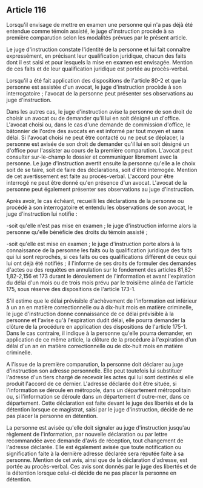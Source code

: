 Article 116
----
Lorsqu'il envisage de mettre en examen une personne qui n'a pas déjà été
entendue comme témoin assisté, le juge d'instruction procède à sa première
comparution selon les modalités prévues par le présent article.

Le juge d'instruction constate l'identité de la personne et lui fait connaître
expressément, en précisant leur qualification juridique, chacun des faits dont
il est saisi et pour lesquels la mise en examen est envisagée. Mention de ces
faits et de leur qualification juridique est portée au procès-verbal.

Lorsqu'il a été fait application des dispositions de l'article 80-2 et que la
personne est assistée d'un avocat, le juge d'instruction procède à son
interrogatoire ; l'avocat de la personne peut présenter ses observations au juge
d'instruction.

Dans les autres cas, le juge d'instruction avise la personne de son droit de
choisir un avocat ou de demander qu'il lui en soit désigné un d'office. L'avocat
choisi ou, dans le cas d'une demande de commission d'office, le bâtonnier de
l'ordre des avocats en est informé par tout moyen et sans délai. Si l'avocat
choisi ne peut être contacté ou ne peut se déplacer, la personne est avisée de
son droit de demander qu'il lui en soit désigné un d'office pour l'assister au
cours de la première comparution. L'avocat peut consulter sur-le-champ le
dossier et communiquer librement avec la personne. Le juge d'instruction avertit
ensuite la personne qu'elle a le choix soit de se taire, soit de faire des
déclarations, soit d'être interrogée. Mention de cet avertissement est faite au
procès-verbal. L'accord pour être interrogé ne peut être donné qu'en présence
d'un avocat. L'avocat de la personne peut également présenter ses observations
au juge d'instruction.

Après avoir, le cas échéant, recueilli les déclarations de la personne ou
procédé à son interrogatoire et entendu les observations de son avocat, le juge
d'instruction lui notifie :

-soit qu'elle n'est pas mise en examen ; le juge d'instruction informe alors la
personne qu'elle bénéficie des droits du témoin assisté ;

-soit qu'elle est mise en examen ; le juge d'instruction porte alors à la
connaissance de la personne les faits ou la qualification juridique des faits
qui lui sont reprochés, si ces faits ou ces qualifications diffèrent de ceux qui
lui ont déjà été notifiés ; il l'informe de ses droits de formuler des demandes
d'actes ou des requêtes en annulation sur le fondement des articles
81,82-1,82-2,156 et 173 durant le déroulement de l'information et avant
l'expiration du délai d'un mois ou de trois mois prévu par le troisième alinéa
de l'article 175, sous réserve des dispositions de l'article 173-1.

S'il estime que le délai prévisible d'achèvement de l'information est inférieur
à un an en matière correctionnelle ou à dix-huit mois en matière criminelle, le
juge d'instruction donne connaissance de ce délai prévisible à la personne et
l'avise qu'à l'expiration dudit délai, elle pourra demander la clôture de la
procédure en application des dispositions de l'article 175-1. Dans le cas
contraire, il indique à la personne qu'elle pourra demander, en application de
ce même article, la clôture de la procédure à l'expiration d'un délai d'un an en
matière correctionnelle ou de dix-huit mois en matière criminelle.

A l'issue de la première comparution, la personne doit déclarer au juge
d'instruction son adresse personnelle. Elle peut toutefois lui substituer
l'adresse d'un tiers chargé de recevoir les actes qui lui sont destinés si elle
produit l'accord de ce dernier. L'adresse déclarée doit être située, si
l'information se déroule en métropole, dans un département métropolitain ou, si
l'information se déroule dans un département d'outre-mer, dans ce département.
Cette déclaration est faite devant le juge des libertés et de la détention
lorsque ce magistrat, saisi par le juge d'instruction, décide de ne pas placer
la personne en détention.

La personne est avisée qu'elle doit signaler au juge d'instruction jusqu'au
règlement de l'information, par nouvelle déclaration ou par lettre recommandée
avec demande d'avis de réception, tout changement de l'adresse déclarée. Elle
est également avisée que toute notification ou signification faite à la dernière
adresse déclarée sera réputée faite à sa personne. Mention de cet avis, ainsi
que de la déclaration d'adresse, est portée au procès-verbal. Ces avis sont
donnés par le juge des libertés et de la détention lorsque celui-ci décide de ne
pas placer la personne en détention.
